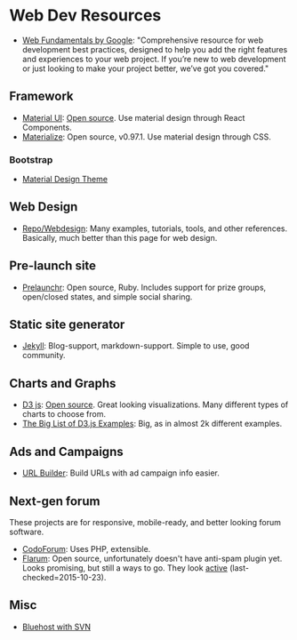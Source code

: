 # Web Dev Resources #

- [Web Fundamentals by Google](https://developers.google.com/web/fundamentals/): "Comprehensive resource for web development best practices, designed to help you add the right features and experiences to your web project. If you’re new to web development or just looking to make your project better, we’ve got you covered."



## Framework ##
- [Material UI](http://material-ui.com/): [Open source](https://github.com/callemall/material-ui). Use material design through React Components.
- [Materialize](https://github.com/dogfalo/materialize/): Open source, v0.97.1. Use material design through CSS.

### Bootstrap ###
- [Material Design Theme](https://fezvrasta.github.io/bootstrap-material-design/)



## Web Design ##
- [Repo/Webdesign](https://rrrepo.co/repo/webdesign): Many examples, tutorials, tools, and other references. Basically, much better than this page for web design.



##  Pre-launch site ##
- [Prelaunchr](https://github.com/harrystech/prelaunchr): Open source, Ruby. Includes support for prize groups, open/closed states, and simple social sharing.



## Static site generator ##
- [Jekyll](https://jekyllrb.com/): Blog-support, markdown-support. Simple to use, good community.



## Charts and Graphs ##
- [D3 js](http://d3js.org/): [Open source](https://github.com/mbostock/d3). Great looking visualizations. Many different types of charts to choose from.
- [The Big List of D3.js Examples](http://christopheviau.com/d3list/): Big, as in almost 2k different examples.



## Ads and Campaigns ##
- [URL Builder](https://support.google.com/analytics/answer/1033867): Build URLs with ad campaign info easier.



## Next-gen forum ##
These projects are for responsive, mobile-ready, and better looking forum software.

- [CodoForum](http://codoforum.com/index.php): Uses PHP, extensible.
- [Flarum](http://flarum.org/): Open source, unfortunately doesn't have anti-spam plugin yet. Looks promising, but still a ways to go. They look [active](https://github.com/flarum/flarum) (last-checked=2015-10-23).



## Misc ##
- [Bluehost with SVN](http://www.mikespicer.net/wp/programming/bluehost-with-svn/)
